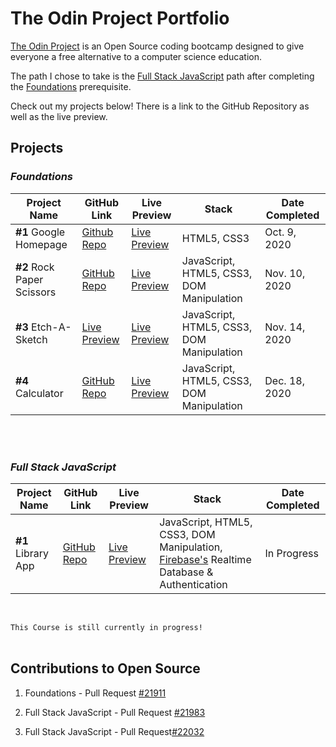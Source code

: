 # The Odin Project Portfolio

[The Odin Project](https://www.theodinproject.com/) is an Open Source coding bootcamp designed to give everyone a free alternative to a computer science education.

The path I chose to take is the [Full Stack JavaScript](https://www.theodinproject.com/paths/full-stack-javascript) path after completing the [Foundations](https://www.theodinproject.com/paths/foundations) prerequisite. 


Check out my projects below! There is a link to the GitHub Repository as well as the live preview.


## Projects

### _Foundations_

Project Name | GitHub Link | Live Preview | Stack |Date Completed 
--- | --- | --- | --- |--- 
**#1** Google Homepage | [Github Repo](https://github.com/vdojnov/google-homepage)| [Live Preview](https://vdojnov.github.io/google-homepage/?fbclid=IwAR1uuCiCxZpzJw5do7mkZJLNOSSs5RWJasKJp9NzLNJ-dgW2cWc802p-RRQ) | HTML5, CSS3 | Oct. 9, 2020 
**#2** Rock Paper Scissors | [GitHub Repo](https://github.com/vdojnov/Rock_Paper_Scissors) | [Live Preview](https://vdojnov.github.io/Rock_Paper_Scissors/) | JavaScript, HTML5, CSS3, DOM Manipulation |Nov. 10, 2020
**#3** Etch-A-Sketch| [Live Preview](https://github.com/vdojnov/Etch-a-Sketch) |  [Live Preview](https://vdojnov.github.io/Etch-a-Sketch/) | JavaScript, HTML5, CSS3, DOM Manipulation | Nov. 14, 2020 
**#4** Calculator | [GitHub Repo](https://github.com/vdojnov/Calculator) | [Live Preview](https://vdojnov.github.io/Calculator/) | JavaScript, HTML5, CSS3, DOM Manipulation | Dec. 18, 2020 




<br>
<br>

### _Full Stack JavaScript_

Project Name | GitHub Link | Live Preview | Stack |Date Completed 
--- | --- | --- | --- |--- 
**#1** Library App | [GitHub Repo](https://github.com/vdojnov/library-app) | [Live Preview](https://vdojnov.github.io/library-app/) | JavaScript, HTML5, CSS3, DOM Manipulation, [Firebase's](https://firebase.google.com/) Realtime Database & Authentication | In Progress 


<!-- #1 | [GitHub Repo]() | [Live Preview]() | --- |---  -->

<br>

```This Course is still currently in progress!```
<br>
<br>

## Contributions to Open Source

1. Foundations - Pull Request [#21911](https://github.com/TheOdinProject/curriculum/pull/21911)

2. Full Stack JavaScript - Pull Request [#21983](https://github.com/TheOdinProject/curriculum/pull/21983)

3. Full Stack JavaScript - Pull Request[#22032](https://github.com/TheOdinProject/curriculum/pull/22032)

<!-- 3. Full Stack JavaScript - Pull Request[]() -->